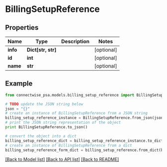 # BillingSetupReference


## Properties
Name | Type | Description | Notes
------------ | ------------- | ------------- | -------------
**info** | **Dict[str, str]** |  | [optional] 
**id** | **int** |  | [optional] 
**name** | **str** |  | [optional] 

## Example

```python
from connectwise_psa.models.billing_setup_reference import BillingSetupReference

# TODO update the JSON string below
json = "{}"
# create an instance of BillingSetupReference from a JSON string
billing_setup_reference_instance = BillingSetupReference.from_json(json)
# print the JSON string representation of the object
print BillingSetupReference.to_json()

# convert the object into a dict
billing_setup_reference_dict = billing_setup_reference_instance.to_dict()
# create an instance of BillingSetupReference from a dict
billing_setup_reference_form_dict = billing_setup_reference.from_dict(billing_setup_reference_dict)
```
[[Back to Model list]](../README.md#documentation-for-models) [[Back to API list]](../README.md#documentation-for-api-endpoints) [[Back to README]](../README.md)


